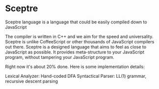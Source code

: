Sceptre
=======

Sceptre language is a language that could be easily compiled down to JavaScript

The compiler is written in C++ and we aim for the speed and universality. Sceptre is unlike CoffeeScript or other thousands of JavaScript compilers out there. Sceptre is a designed language that aims to feel as close to JavaScript as possible. It provides meta-structure to your JavaScript program, without tampering your JavaScript program.

Right now it's about 20% done. Here is some implementation details:

Lexical Analyzer: Hand-coded DFA
Syntactical Parser: LL(1) grammar, recursive descent parsing

